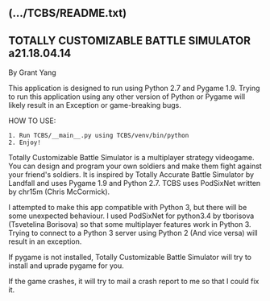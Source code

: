 (.../TCBS/README.txt)
------------------------------------------------------------------------
TOTALLY CUSTOMIZABLE BATTLE SIMULATOR a21.18.04.14
------------------------------------------------------------------------
By Grant Yang

This application is designed to run using Python 2.7 and 
Pygame 1.9. Trying to run this application using any other 
version of Python or Pygame will likely result in
an Exception or game-breaking bugs.

HOW TO USE:

    1. Run TCBS/__main__.py using TCBS/venv/bin/python
    2. Enjoy!

Totally Customizable Battle Simulator is a multiplayer 
strategy videogame. You can design and program your 
own soldiers and make them fight against your
friend's soldiers. It is inspired by Totally Accurate
Battle Simulator by Landfall and uses Pygame 1.9 and
Python 2.7. TCBS uses PodSixNet written by chr15m (Chris McCormick).

I attempted to make this app compatible with Python 3, but
there will be some unexpected behaviour. I used 
PodSixNet for python3.4 by tborisova (Tsvetelina Borisova)
so that some multiplayer features work in Python 3.
Trying to connect to a Python 3 server using Python 2
(And vice versa) will result in an exception.

If pygame is not installed, Totally Customizable Battle
Simulator will try to install and uprade pygame for you.

If the game crashes, it will try to mail a crash report
to me so that I could fix it.
